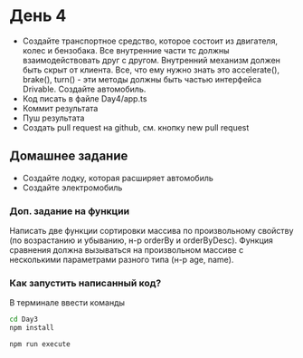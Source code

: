 # День 4

- Создайте транспортное средство, которое состоит из двигателя, колес и бензобака. Все внутренние части тс должны взаимодействовать друг с другом. Внутренний механизм должен быть скрыт от клиента. Все, что ему нужно знать это accelerate(), brake(), turn() - эти методы должны быть частью интерфейса Drivable. Создайте автомобиль.
- Код писать в файле Day4/app.ts
- Коммит результата
- Пуш результата
- Создать pull request на github, см. кнопку new pull request

## Домашнее задание

- Создайте лодку, которая расширяет автомобиль
- Создайте электромобиль

### Доп. задание на функции

Написать две функции сортировки массива по произвольному свойству (по возрастанию и убыванию, н-р orderBy и orderByDesc). Функция сравнения должна вызываться на произвольном массиве с несколькими параметрами разного типа (н-р age, name).

### Как запустить написанный код?

В терминале ввести команды

```bash
cd Day3
npm install

npm run execute
```